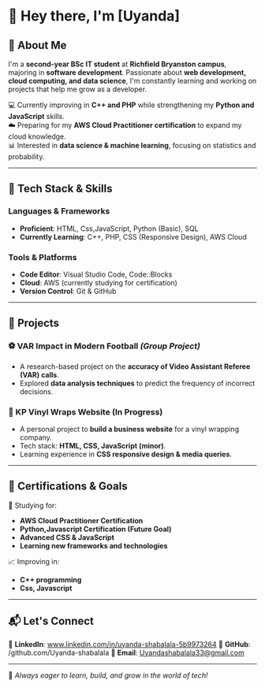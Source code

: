 # 👋 Hey there, I'm [Uyanda]  

## 🚀 About Me  
I'm a **second-year BSc IT student** at **Richfield Bryanston campus**, majoring in **software development**. Passionate about **web development, cloud computing, and data science**, I'm constantly learning and working on projects that help me grow as a developer.  

💻 Currently improving in **C++ and PHP** while strengthening my **Python and JavaScript** skills.  
☁️ Preparing for my **AWS Cloud Practitioner certification** to expand my cloud knowledge.  
📊 Interested in **data science & machine learning**, focusing on statistics and probability.  

---

## 🔧 Tech Stack & Skills  
### **Languages & Frameworks**  
- **Proficient**: HTML, Css,JavaScript, Python (Basic), SQL  
- **Currently Learning**: C++, PHP, CSS (Responsive Design), AWS Cloud  

### **Tools & Platforms**  
- **Code Editor**: Visual Studio Code, Code::Blocks  
- **Cloud**: AWS (currently studying for certification)  
- **Version Control**: Git & GitHub  

---

## 📌 Projects  
### **⚽ VAR Impact in Modern Football** *(Group Project)*  
- A research-based project on the **accuracy of Video Assistant Referee (VAR) calls**.  
- Explored **data analysis techniques** to predict the frequency of incorrect decisions.  

### **🎨 KP Vinyl Wraps Website (In Progress)**  
- A personal project to **build a business website** for a vinyl wrapping company.  
- Tech stack: **HTML, CSS, JavaScript (minor)**.  
- Learning experience in **CSS responsive design & media queries**.  

---

## 📜 Certifications & Goals  
📖 Studying for:  
- **AWS Cloud Practitioner Certification**  
- **Python,Javascript Certification (Future Goal)**  
- **Advanced CSS & JavaScript**
- **Learning new frameworks and technologies**

📈 Improving in:  
- **C++ programming**  
- **Css, Javascript**  

---

## 📬 Let's Connect  
💼 **LinkedIn**:  www.linkedin.com/in/uyanda-shabalala-5b9973264
📂 **GitHub**: /github.com/Uyanda-shabalala
📧 **Email**: Uyandashabalala33@gmail.com

---  

🚀 *Always eager to learn, build, and grow in the world of tech!*
